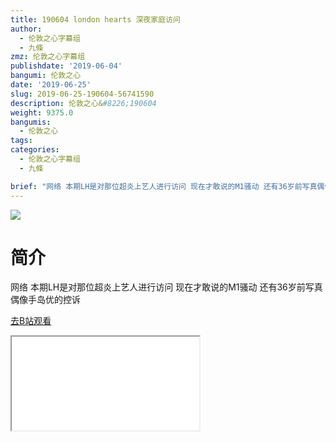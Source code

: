 ```yaml
---
title: 190604 london hearts 深夜家庭访问
author:
  - 伦敦之心字幕组
  - 九條
zmz: 伦敦之心字幕组
publishdate: '2019-06-04'
bangumi: 伦敦之心
date: '2019-06-25'
slug: 2019-06-25-190604-56741590
description: 伦敦之心&#8226;190604
weight: 9375.0
bangumis:
  - 伦敦之心
tags:
categories:
  - 伦敦之心字幕组
  - 九條

brief: "网络 本期LH是对那位超炎上艺人进行访问 现在才敢说的M1骚动 还有36岁前写真偶像手岛优的控诉"
---
```

![](https://raw.githubusercontent.com/tcgriffith/owaraisite/master/static/tmpimg/75e42c7960266e2f9f79976a637a0dcee60fed08.jpg.480.jpg)
# 简介  
网络
本期LH是对那位超炎上艺人进行访问 现在才敢说的M1骚动 还有36岁前写真偶像手岛优的控诉  

[去B站观看](https://www.bilibili.com/video/av56741590/)
<div class ="resp-container"><iframe class="testiframe" src="//player.bilibili.com/player.html?aid=56741590"", scrolling="no", allowfullscreen="true" > </iframe></div> 
